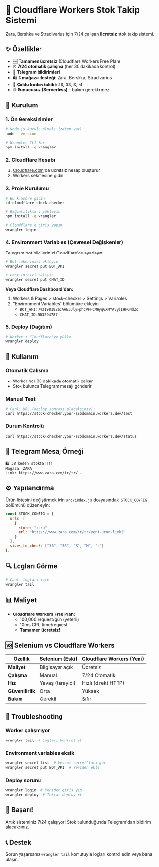 # 🚀 Cloudflare Workers Stok Takip Sistemi

Zara, Bershka ve Stradivarius için 7/24 çalışan **ücretsiz** stok takip sistemi.

## ✨ Özellikler

- 🆓 **Tamamen ücretsiz** (Cloudflare Workers Free Plan)
- ⏰ **7/24 otomatik çalışma** (her 30 dakikada kontrol)
- 📱 **Telegram bildirimleri**
- 🛍️ **3 mağaza desteği**: Zara, Bershka, Stradivarius
- 📏 **Çoklu beden takibi**: 36, 38, S, M
- 🌐 **Sunucusuz (Serverless)** - bakım gerektirmez

## 🔧 Kurulum

### 1. Ön Gereksinimler

```bash
# Node.js kurulu olmalı (zaten var)
node --version

# Wrangler CLI kur
npm install -g wrangler
```

### 2. Cloudflare Hesabı

1. [Cloudflare.com](https://cloudflare.com)'da ücretsiz hesap oluşturun
2. Workers sekmesine gidin

### 3. Proje Kurulumu

```bash
# Bu klasöre gidin
cd cloudflare-stock-checker

# Bağımlılıkları yükleyin
npm install -g wrangler

# Cloudflare'e giriş yapın
wrangler login
```

### 4. Environment Variables (Çevresel Değişkenler)

Telegram bot bilgilerinizi Cloudflare'de ayarlayın:

```bash
# Bot tokenınızı ekleyin
wrangler secret put BOT_API

# Chat ID'nizi ekleyin  
wrangler secret put CHAT_ID
```

**Veya Cloudflare Dashboard'dan:**
1. Workers & Pages > stock-checker > Settings > Variables
2. "Environment Variables" bölümüne ekleyin:
   - `BOT_API`: `7431981826:AAE3JlyFphcVFPCMHyqGXMYAvylIHF6NdZo`
   - `CHAT_ID`: `503294787`

### 5. Deploy (Dağıtım)

```bash
# Worker'ı Cloudflare'ye yükle
wrangler deploy
```

## 🎯 Kullanım

### Otomatik Çalışma
- Worker her 30 dakikada otomatik çalışır
- Stok bulunca Telegram mesajı gönderir

### Manuel Test
```bash
# Canlı URL (deploy sonrası alacaksınız):
curl https://stock-checker.your-subdomain.workers.dev/test
```

### Durum Kontrolü
```bash
curl https://stock-checker.your-subdomain.workers.dev/status
```

## 📱 Telegram Mesaj Örneği

```
🛍️ 38 beden stokta!!!!
Mağaza: ZARA
Link: https://www.zara.com/tr/tr/...
```

## ⚙️ Yapılandırma

Ürün listesini değiştirmek için `src/index.js` dosyasındaki `STOCK_CONFIG` bölümünü düzenleyin:

```javascript
const STOCK_CONFIG = {
  urls: [
    {
      store: "zara",
      url: "https://www.zara.com/tr/tr/yeni-urun-linki"
    }
  ],
  sizes_to_check: ["36", "38", "S", "M", "L"]
};
```

## 🔍 Logları Görme

```bash
# Canlı logları izle
wrangler tail
```

## 📊 Maliyet

- **Cloudflare Workers Free Plan:**
  - 100,000 request/gün (yeterli)
  - 10ms CPU time/request
  - **Tamamen ücretsiz!**

## 🆚 Selenium vs Cloudflare Workers

| Özellik | Selenium (Eski) | Cloudflare Workers (Yeni) |
|---------|-----------------|---------------------------|
| **Maliyet** | Bilgisayar açık | Ücretsiz |
| **Çalışma** | Manual | 7/24 Otomatik |
| **Hız** | Yavaş (tarayıcı) | Hızlı (direkt HTTP) |
| **Güvenilirlik** | Orta | Yüksek |
| **Bakım** | Gerekli | Sıfır |

## 🔧 Troubleshooting

### Worker çalışmıyor
```bash
wrangler tail  # Logları kontrol et
```

### Environment variables eksik
```bash
wrangler secret list  # Mevcut secret'ları gör
wrangler secret put BOT_API  # Yeniden ekle
```

### Deploy sorunu
```bash
wrangler login  # Yeniden giriş yap
wrangler deploy  # Tekrar deploy et
```

## 🎉 Başarı!

Artık sisteminiz 7/24 çalışıyor! Stok bulunduğunda Telegram'dan bildirim alacaksınız.

## 📞 Destek

Sorun yaşarsanız `wrangler tail` komutuyla logları kontrol edin veya bana ulaşın.
